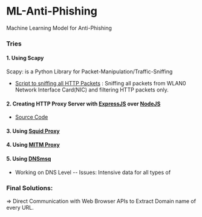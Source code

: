 # ML-Anti-Phishing
Machine Learning Model for Anti-Phishing

### Tries

#### 1. Using Scapy
Scapy: is a Python Library for Packet-Manipulation/Traffic-Sniffing
- [Script to sniffing all HTTP Packets](./HTTP-Sniffer.py) : Sniffing all packets from WLAN0 Network Interface Card(NIC) and filtering HTTP packets only.

#### 2. Creating HTTP Proxy Server with [ExpressJS](http://expressjs.com) over [NodeJS](https://nodejs.org/en)
- [Source Code](./proxy.js)

#### 3. Using [Squid Proxy](http://www.squid-cache.org)

#### 4. Using [MITM Proxy](https://mitmproxy.org/)

#### 5. Using [DNSmsq](http://www.thekelleys.org.uk/dnsmasq/doc.html)
- Working on DNS Level
-- Issues: Intensive data for all types of

### Final Solutions:

=> Direct Communication with Web Browser APIs to Extract Domain name of every URL.
